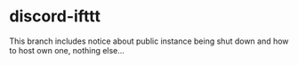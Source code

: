# discord-ifttt

This branch includes notice about public instance being shut down and how to host own one, nothing else...

